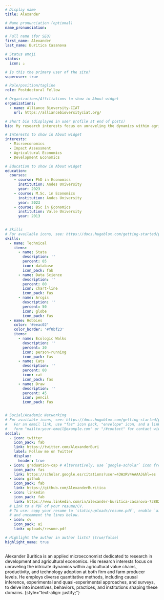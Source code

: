 ```yaml
---
# Display name
title: Alexander

# Name pronunciation (optional)
name_pronunciation: 

# Full name (for SEO)
first_name: Alexander
last_name: Buritica Casanova

# Status emoji
status:
  icon: ☕️

# Is this the primary user of the site?
superuser: true

# Role/position/tagline
role: Postdoctoral Fellow

# Organizations/Affiliations to show in About widget
organizations:
  - name: Alliance Bioversity-CIAT
    url: https://alliancebioversityciat.org/

# Short bio (displayed in user profile at end of posts)
bio: My research interests focus on unraveling the dynamics within agricultural value chains, productivity, and technology adoption at both firm and farm producer levels.

# Interests to show in About widget
interests:
  - Microeconomics
  - Impact Assessment
  - Agricultural Economics
  - Development Economics

# Education to show in About widget
education:
  courses:
    - course: PhD in Economics
      institution: Andes University
      year: 2023
    - course: M.Sc. in Economics
      institution: Andes University
      year: 2023
    - course: BSc in Economics
      institution: Valle University
      year: 2013

 
# Skills
# For available icons, see: https://docs.hugoblox.com/getting-started/page-builder/#icons
skills:
  - name: Technical
    items:
      - name: Stata
        description: ''
        percent: 85
        icon: database
        icon_pack: fab
      - name: Data Science
        description: ''
        percent: 80
        icon: chart-line
        icon_pack: fas
      - name: Arcgis
        description: ''
        percent: 50
        icon: globe
        icon_pack: fas
  - name: Hobbies
    color: '#eeac02'
    color_border: '#f0bf23'
    items:
      - name: Ecologic Walks
        description: ''
        percent: 30
        icon: person-running
        icon_pack: fas
      - name: Cats
        description: ''
        percent: 80
        icon: cat
        icon_pack: fas
      - name: Draw
        description: ''
        percent: 45
        icon: pencil
        icon_pack: fas


# Social/Academic Networking
# For available icons, see: https://docs.hugoblox.com/getting-started/page-builder/#icons
#   For an email link, use "fas" icon pack, "envelope" icon, and a link in the
#   form "mailto:your-email@example.com" or "/#contact" for contact widget.
social:
  - icon: twitter
    icon_pack: fab
    link: https://twitter.com/AlexanderBuri
    label: Follow me on Twitter
    display:
      header: true
  - icon: graduation-cap # Alternatively, use `google-scholar` icon from `ai` icon pack
    icon_pack: fas
    link: https://scholar.google.es/citations?user=43WzRV4AAAAJ&hl=es
  - icon: github
    icon_pack: fab
    link: https://github.com/AlexanderBuritica
  - icon: linkedin
    icon_pack: fab
    link: https://www.linkedin.com/in/alexander-buritica-casanova-738827155/
  # Link to a PDF of your resume/CV.
  # To use: copy your resume to `static/uploads/resume.pdf`, enable `ai` icons in `params.yaml`,
  # and uncomment the lines below.
  - icon: cv
    icon_pack: ai
    link: uploads/resume.pdf

# Highlight the author in author lists? (true/false)
highlight_name: true
---
```


Alexander Buritica is an applied microeconomist dedicated to research in development and agricultural economics. His research interests focus on unraveling the intricate dynamics within agricultural value chains, productivity, and technology adoption at both firm and farm producer levels. He employs diverse quantitative methods, including causal inference, experimental and quasi-experimental approaches, and surveys, to delve into incentives, behaviors, practices, and institutions shaping these domains.
{style="text-align: justify;"}
